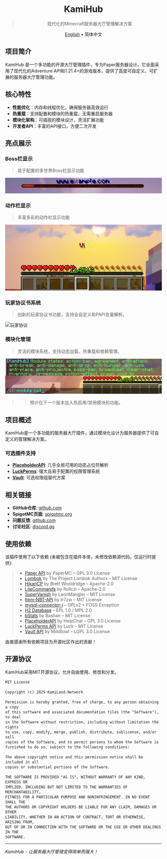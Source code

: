 <div align="center">
  <h1>KamiHub</h1>

> 现代化的Minecraft服务器大厅管理解决方案

  <p>

[English](../README.md) •
简体中文

  </p>
</div>

## 项目简介

KamiHub 是一个多功能的开源大厅管理插件，专为Paper服务器设计。它全面采用了现代化的Adventure API和1.21.4+的游戏版本，提供了高度可自定义、可扩展的服务器大厅管理功能。

## 核心特性

- **性能优化**：内存和线程优化，确保服务器高效运行
- **热重载**：支持配置和模块的热重载，无需重启服务器
- **模块化架构**：可插拔的模块设计，灵活扩展功能
- **开发者API**：丰富的API接口，方便二次开发

## 亮点展示

### Boss栏显示
> 易于配置的多世界Boss栏显示功能

![Boss栏](boss_bar.gif)

### 动作栏显示
> 丰富多彩的动作栏显示功能

![动作栏](action_bar.gif)

### 玩家协议书系统
> 创新的玩家协议书功能，支持全自定义和PAPI变量解析。

![玩家协议](agreement_reject.gif)

### 模块化管理
> 灵活的模块系统，支持动态加载、热重载和依赖管理。

![模块系统](modules.png)

> > 预计在下一个版本加入热启用/禁用模块的功能。

## 项目概述

KamiHub是一个多功能的服务器大厅插件，通过模块化设计为服务器提供了可自定义的管理解决方案。

### 可选插件支持
- **[PlaceholderAPI](https://www.spigotmc.org/resources/6245/)**: 几乎全局可用的动态占位符解析
- **[LuckPerms](https://luckperms.net/)**: 强大且易于配置的权限管理系统
- **[Vault](https://www.spigotmc.org/resources/34315/)**: 可选权限组替代方案

## 相关链接

- **GitHub仓库**: [github.com](https://github.com/KamiLand-Network/KamiHub)
- **SpigotMC页面**: [spigotmc.org](https://spigotmc.org/resources/kamihub)
- **问题反馈**: [github.com](https://github.com/KamiLand-Network/KamiHub/issues)
- **讨论社区**: [discord.gg](https://discord.gg/7nN4pVZV4f)

## 使用依赖

该插件使用了以下依赖 (未被包含在插件本体，未修改依赖源代码，仅运行时提供):

> - [Paper API](https://papermc.io) by PaperMC – GPL 3.0 License
> - [Lombok](https://projectlombok.org) by The Project Lombok Authors – MIT License
> - [HikariCP](https://github.com/brettwooldridge/HikariCP) by Brett Wooldridge – Apache-2.0
> - [LiteCommands](https://github.com/Rollczi/LiteCommands) by Rollczi – Apache-2.0
> - [SuperVanish](https://github.com/LeonMangler/SuperVanish) by LeonMangler – MIT License
> - [Item-NBT-API](https://github.com/tr7zw/Item-NBT-API) by tr7zw – MIT License
> - [mysql-connector-j](https://dev.mysql.com) – GPLv2 + FOSS Exception
> - [H2 Database](https://www.h2database.com) – EPL 1.0 / MPL 2.0
> - [bStats](https://github.com/Bastian/bstats-metrics) by Bastian – MIT License
> - [PlaceholderAPI](https://github.com/PlaceholderAPI/PlaceholderAPI) by HelpChat – GPL 3.0 License
> - [LuckPerms API](https://luckperms.net) by Luck – MIT License
> - [Vault API](https://github.com/MilkBowl/Vault) by MilkBowl – LGPL 3.0 License

由衷感谢所有依赖项目为开源社区作出的贡献！

## 开源协议

KamiHub采用MIT开源协议，允许自由使用、修改和分发。

```
MIT License

Copyright (c) 2025 KamiLand-Network

Permission is hereby granted, free of charge, to any person obtaining a copy
of this software and associated documentation files (the "Software"), to deal
in the Software without restriction, including without limitation the rights
to use, copy, modify, merge, publish, distribute, sublicense, and/or sell
copies of the Software, and to permit persons to whom the Software is
furnished to do so, subject to the following conditions:

The above copyright notice and this permission notice shall be included in all
copies or substantial portions of the Software.

THE SOFTWARE IS PROVIDED "AS IS", WITHOUT WARRANTY OF ANY KIND, EXPRESS OR
IMPLIED, INCLUDING BUT NOT LIMITED TO THE WARRANTIES OF MERCHANTABILITY,
FITNESS FOR A PARTICULAR PURPOSE AND NONINFRINGEMENT. IN NO EVENT SHALL THE
THE AUTHORS OR COPYRIGHT HOLDERS BE LIABLE FOR ANY CLAIM, DAMAGES OR OTHER
LIABILITY, WHETHER IN AN ACTION OF CONTRACT, TORT OR OTHERWISE, ARISING FROM,
OUT OF OR IN CONNECTION WITH THE SOFTWARE OR THE USE OR OTHER DEALINGS IN THE
SOFTWARE.

```

---

*KamiHub - 让服务器大厅管理变得简单而强大！*

